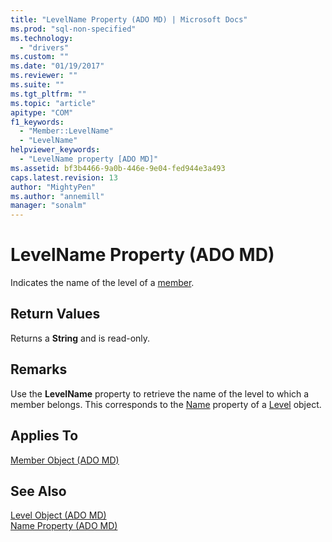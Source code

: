 ```yaml
---
title: "LevelName Property (ADO MD) | Microsoft Docs"
ms.prod: "sql-non-specified"
ms.technology:
  - "drivers"
ms.custom: ""
ms.date: "01/19/2017"
ms.reviewer: ""
ms.suite: ""
ms.tgt_pltfrm: ""
ms.topic: "article"
apitype: "COM"
f1_keywords: 
  - "Member::LevelName"
  - "LevelName"
helpviewer_keywords: 
  - "LevelName property [ADO MD]"
ms.assetid: bf3b4466-9a0b-446e-9e04-fed944e3a493
caps.latest.revision: 13
author: "MightyPen"
ms.author: "annemill"
manager: "sonalm"
---
```

# LevelName Property (ADO MD)
Indicates the name of the level of a [member](../../../ado/reference/ado-md-api/member-object-ado-md.md).  
  
## Return Values  
 Returns a **String** and is read-only.  
  
## Remarks  
 Use the **LevelName** property to retrieve the name of the level to which a member belongs. This corresponds to the [Name](../../../ado/reference/ado-md-api/name-property-ado-md.md) property of a [Level](../../../ado/reference/ado-md-api/level-object-ado-md.md) object.  
  
## Applies To  
 [Member Object (ADO MD)](../../../ado/reference/ado-md-api/member-object-ado-md.md)  
  
## See Also  
 [Level Object (ADO MD)](../../../ado/reference/ado-md-api/level-object-ado-md.md)   
 [Name Property (ADO MD)](../../../ado/reference/ado-md-api/name-property-ado-md.md)